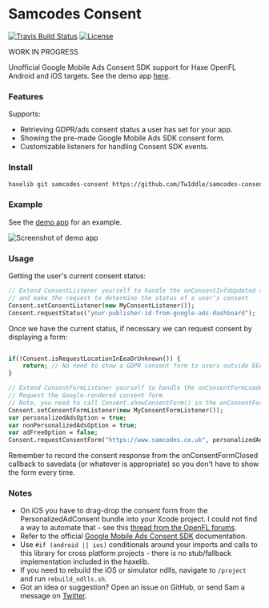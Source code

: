 # Samcodes Consent

[![Travis Build Status](https://img.shields.io/travis/Tw1ddle/samcodes-consent.svg?style=flat-square)](https://travis-ci.org/Tw1ddle/samcodes-consent)
[![License](http://img.shields.io/:license-mit-blue.svg?style=flat-square)](https://github.com/Tw1ddle/samcodes-consent/blob/master/LICENSE)

WORK IN PROGRESS

Unofficial Google Mobile Ads Consent SDK support for Haxe OpenFL Android and iOS targets. See the demo app [here](https://github.com/Tw1ddle/samcodes-ads-demo).

### Features

Supports:
 * Retrieving GDPR/ads consent status a user has set for your app.
 * Showing the pre-made Google Mobile Ads SDK consent form.
 * Customizable listeners for handling Consent SDK events.

### Install

```bash
haxelib git samcodes-consent https://github.com/Tw1ddle/samcodes-consent
```

### Example

See the [demo app](https://github.com/Tw1ddle/samcodes-ads-demo) for an example.

![Screenshot of demo app](https://github.com/Tw1ddle/samcodes-ads-demo/blob/master/screenshots/consent-popup.png?raw=true "Demo app with GDPR consent popup")

### Usage

Getting the user's current consent status:

```haxe
// Extend ConsentListener yourself to handle the onConsentInfoUpdated and onFailedToUpdateConsentInfo callbacks
// and make the request to determine the status of a user's consent
Consent.setConsentListener(new MyConsentListener());
Consent.requestStatus("your-publisher-id-from-google-ads-dashboard");
```

Once we have the current status, if necessary we can request consent by displaying a form:

```haxe

if(!Consent.isRequestLocationInEeaOrUnknown()) {
    return; // No need to show a GDPR consent form to users outside EEA
}

// Extend ConsentFormListener yourself to handle the onConsentFormLoaded, onConsentFormOpened, onConsentFormClosed and onConsentFormError callbacks
// Request the Google-rendered consent form
// Note, you need to call Consent.showConsentForm() in the onConsentFormLoaded callback to actually show the form.
Consent.setConsentFormListener(new MyConsentFormListener());
var personalizedAdsOption = true;
var nonPersonalizedAdsOption = true;
var adFreeOption = false;
Consent.requestConsentForm("https://www.samcodes.co.uk", personalizedAdsOption, nonPersonalizedAdsOption, adFreeOption);
```

Remember to record the consent response from the onConsentFormClosed callback to savedata (or whatever is appropriate) so you don't have to show the form every time.

### Notes
 * On iOS you have to drag-drop the consent form from the PersonalizedAdConsent bundle into your Xcode project. I could not find a way to automate that - see this [thread from the OpenFL forums](https://community.openfl.org/t/how-to-include-a-bundle-file-in-the-resources-folder-when-doing-a-extension-ios/916).
 * Refer to the official [Google Mobile Ads Consent SDK](https://github.com/googleads/googleads-consent-sdk-android) documentation.
 * Use ```#if (android || ios)``` conditionals around your imports and calls to this library for cross platform projects - there is no stub/fallback implementation included in the haxelib.
 * If you need to rebuild the iOS or simulator ndlls, navigate to ```/project``` and run ```rebuild_ndlls.sh```.
 * Got an idea or suggestion? Open an issue on GitHub, or send Sam a message on [Twitter](https://twitter.com/Sam_Twidale).